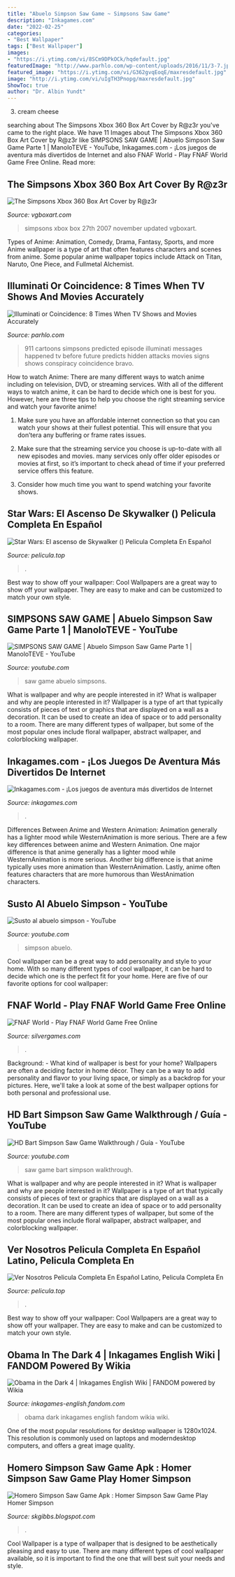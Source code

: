 ```yaml
---
title: "Abuelo Simpson Saw Game ~ Simpsons Saw Game"
description: "Inkagames.com"
date: "2022-02-25"
categories:
- "Best Wallpaper"
tags: ["Best Wallpaper"]
images:
- "https://i.ytimg.com/vi/8SCm9DPkOCk/hqdefault.jpg"
featuredImage: "http://www.parhlo.com/wp-content/uploads/2016/11/3-7.jpg"
featured_image: "https://i.ytimg.com/vi/G362gvqEoqE/maxresdefault.jpg"
image: "http://i.ytimg.com/vi/uIgTH3Pnopg/maxresdefault.jpg"
ShowToc: true
author: "Dr. Albin Yundt"
---
```



3. cream cheese 

	

		
searching about The Simpsons Xbox 360 Box Art Cover by R@z3r you've came to the right place. We have 11 Images about The Simpsons Xbox 360 Box Art Cover by R@z3r like SIMPSONS SAW GAME | Abuelo Simpson Saw Game Parte 1 | ManoloTEVE - YouTube, Inkagames.com - ¡Los juegos de aventura más divertidos de Internet and also FNAF World - Play FNAF World Game Free Online. Read more:
		
    
## The Simpsons Xbox 360 Box Art Cover By R@z3r

<img loading=lazy src="http://vgboxart.com/boxes/360/12725-the-simpsons-old-full.jpg" onerror="this.onerror=null;this.src='https://tse3.mm.bing.net/th?id=OIP.7KZvrYxsCwyjMwEV8uaDSQHaKk&amp;pid=15.1';" alt="The Simpsons Xbox 360 Box Art Cover by R@z3r">

_Source: vgboxart.com_

>simpsons xbox box 27th 2007 november updated vgboxart. 

	

Types of Anime: Animation, Comedy, Drama, Fantasy, Sports, and more
Anime wallpaper is a type of art that often features characters and scenes from anime. Some popular anime wallpaper topics include Attack on Titan, Naruto, One Piece, and Fullmetal Alchemist.

    
## Illuminati Or Coincidence: 8 Times When TV Shows And Movies Accurately

<img loading=lazy src="http://www.parhlo.com/wp-content/uploads/2016/11/3-7.jpg" onerror="this.onerror=null;this.src='https://tse2.mm.bing.net/th?id=OIP.BMtT3uz3gPKzxv-fm1diJgHaEK&amp;pid=15.1';" alt="Illuminati or Coincidence: 8 Times When TV Shows and Movies Accurately">

_Source: parhlo.com_

>911 cartoons simpsons predicted episode illuminati messages happened tv before future predicts hidden attacks movies signs shows conspiracy coincidence bravo. 

	

How to watch Anime: There are many different ways to watch anime including on television, DVD, or streaming services.
With all of the different ways to watch anime, it can be hard to decide which one is best for you. However, here are three tips to help you choose the right streaming service and watch your favorite anime!
1. Make sure you have an affordable internet connection so that you can watch your shows at their fullest potential. This will ensure that you don’tera any buffering or frame rates issues.

2. Make sure that the streaming service you choose is up-to-date with all new episodes and movies. many services only offer older episodes or movies at first, so it’s important to check ahead of time if your preferred service offers this feature.

3. Consider how much time you want to spend watching your favorite shows.

    
## Star Wars: El Ascenso De Skywalker () Pelicula Completa En Español

<img loading=lazy src="https://image.tmdb.org/t/p/w1280/dCB7d4l0mfpsISZvr6aPE2z5QF6.jpg" onerror="this.onerror=null;this.src='https://tse4.mm.bing.net/th?id=OIP.10tEvsmJszxEmyOW5pnLRwHaEK&amp;pid=15.1';" alt="Star Wars: El ascenso de Skywalker () Pelicula Completa En Español">

_Source: pelicula.top_

>. 

	

Best way to show off your wallpaper:
Cool Wallpapers are a great way to show off your wallpaper. They are easy to make and can be customized to match your own style.

    
## SIMPSONS SAW GAME | Abuelo Simpson Saw Game Parte 1 | ManoloTEVE - YouTube

<img loading=lazy src="https://i.ytimg.com/vi/G362gvqEoqE/maxresdefault.jpg" onerror="this.onerror=null;this.src='https://tse3.mm.bing.net/th?id=OIP.XlmzohWIEUM3hSc_k-FNuAHaEK&amp;pid=15.1';" alt="SIMPSONS SAW GAME | Abuelo Simpson Saw Game Parte 1 | ManoloTEVE - YouTube">

_Source: youtube.com_

>saw game abuelo simpsons. 

	

What is wallpaper and why are people interested in it?
What is wallpaper and why are people interested in it?
Wallpaper is a type of art that typically consists of pieces of text or graphics that are displayed on a wall as a decoration. It can be used to create an idea of space or to add personality to a room. There are many different types of wallpaper, but some of the most popular ones include floral wallpaper, abstract wallpaper, and colorblocking wallpaper.

    
## Inkagames.com - ¡Los Juegos De Aventura Más Divertidos De Internet

<img loading=lazy src="https://www.inkagames.com/juego_imagen/100x100_abuelo_simpson.jpg" onerror="this.onerror=null;this.src='https://tse3.mm.bing.net/th?id=OIP.Nq4V5W0ZUjFMv9sR-I5U0QAAAA&amp;pid=15.1';" alt="Inkagames.com - ¡Los juegos de aventura más divertidos de Internet">

_Source: inkagames.com_

>. 

	

Differences Between Anime and Western Animation: Animation generally has a lighter mood while WesternAnimation is more serious.
There are a few key differences between anime and Western Animation. One major difference is that anime generally has a lighter mood while WesternAnimation is more serious. Another big difference is that anime typically uses more animation than WesternAnimation. Lastly, anime often features characters that are more humorous than WestAnimation characters.

    
## Susto Al Abuelo Simpson - YouTube

<img loading=lazy src="https://i.ytimg.com/vi/8SCm9DPkOCk/hqdefault.jpg" onerror="this.onerror=null;this.src='https://tse3.mm.bing.net/th?id=OIP.qq4wsTbqLEz7sXbzM8pxqQHaFj&amp;pid=15.1';" alt="Susto al abuelo simpson - YouTube">

_Source: youtube.com_

>simpson abuelo. 

	

Cool wallpaper can be a great way to add personality and style to your home. With so many different types of cool wallpaper, it can be hard to decide which one is the perfect fit for your home. Here are five of our favorite options for cool wallpaper: 

    
## FNAF World - Play FNAF World Game Free Online

<img loading=lazy src="https://i1.silvergames.com/screenshots/fnaf-world/gameplay.jpg" onerror="this.onerror=null;this.src='https://tse4.mm.bing.net/th?id=OIP.wI0UyMr5hiXBJMVuU7e_XQHaFj&amp;pid=15.1';" alt="FNAF World - Play FNAF World Game Free Online">

_Source: silvergames.com_

>. 

	

Background: - What kind of wallpaper is best for your home?
Wallpapers are often a deciding factor in home décor. They can be a way to add personality and flavor to your living space, or simply as a backdrop for your pictures. Here, we'll take a look at some of the best wallpaper options for both personal and professional use.

    
## HD Bart Simpson Saw Game Walkthrough / Guía - YouTube

<img loading=lazy src="http://i.ytimg.com/vi/uIgTH3Pnopg/maxresdefault.jpg" onerror="this.onerror=null;this.src='https://tse4.mm.bing.net/th?id=OIP.WXV_uZ31HBvtgTL_i9xAjAHaEK&amp;pid=15.1';" alt="HD Bart Simpson Saw Game Walkthrough / Guía - YouTube">

_Source: youtube.com_

>saw game bart simpson walkthrough. 

	

What is wallpaper and why are people interested in it?
What is wallpaper and why are people interested in it?
Wallpaper is a type of art that typically consists of pieces of text or graphics that are displayed on a wall as a decoration. It can be used to create an idea of space or to add personality to a room. There are many different types of wallpaper, but some of the most popular ones include floral wallpaper, abstract wallpaper, and colorblocking wallpaper.

    
## Ver Nosotros Pelicula Completa En Español Latino, Pelicula Completa En

<img loading=lazy src="http://image.tmdb.org/t/p/w1280/18qxSxzAUs7UjZ3dKCkxAOv0yb1.jpg" onerror="this.onerror=null;this.src='https://tse2.mm.bing.net/th?id=OIP.N0wJMcHMLkTdwEQniPUcmQHaEK&amp;pid=15.1';" alt="Ver Nosotros Pelicula Completa En Español Latino, Pelicula Completa En">

_Source: pelicula.top_

>. 

	

Best way to show off your wallpaper:
Cool Wallpapers are a great way to show off your wallpaper. They are easy to make and can be customized to match your own style.

    
## Obama In The Dark 4 | Inkagames English Wiki | FANDOM Powered By Wikia

<img loading=lazy src="https://vignette.wikia.nocookie.net/inkagames-english/images/f/fe/Obama_in_the_dark_4_(new).jpg/revision/latest?cb=20171113093239" onerror="this.onerror=null;this.src='https://tse2.mm.bing.net/th?id=OIP.IMcyX22wocz2jnLi8jRFJwEsCo&amp;pid=15.1';" alt="Obama in the Dark 4 | Inkagames English Wiki | FANDOM powered by Wikia">

_Source: inkagames-english.fandom.com_

>obama dark inkagames english fandom wikia wiki. 

	

One of the most popular resolutions for desktop wallpaper is 1280x1024. This resolution is commonly used on laptops and moderndesktop computers, and offers a great image quality.

    
## Homero Simpson Saw Game Apk : Homer Simpson Saw Game Play Homer Simpson

<img loading=lazy src="https://pdferotic.weebly.com/uploads/1/2/4/8/124880433/134769218.jpg" onerror="this.onerror=null;this.src='https://tse1.mm.bing.net/th?id=OIP.Og2eKgS9f7aeuu02GDj_ngHaEK&amp;pid=15.1';" alt="Homero Simpson Saw Game Apk : Homer Simpson Saw Game Play Homer Simpson">

_Source: skgibbs.blogspot.com_

>. 

	

Cool Wallpaper is a type of wallpaper that is designed to be aesthetically pleasing and easy to use. There are many different types of cool wallpaper available, so it is important to find the one that will best suit your needs and style.

